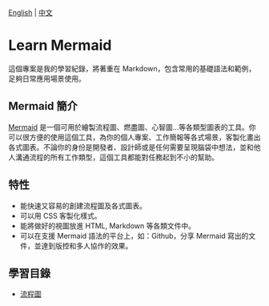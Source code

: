 [English](./README_en.md) | [中文](./README.md)

# Learn Mermaid
這個專案是我的學習紀錄，將著重在 Markdown，包含常用的基礎語法和範例，足夠日常應用場景使用。

## Mermaid 簡介
[Mermaid](https://mermaid.js.org/) 是一個可用於繪製流程圖、燃盡圖、心智圖...等各類型圖表的工具。你可以很方便的使用這個工具，為你的個人專案、工作簡報等各式場景，客製化畫出各式圖表。不論你的身份是開發者、設計師或是任何需要呈現腦袋中想法，並和他人溝通流程的所有工作類型，這個工具都能對任務起到不小的幫助。

## 特性
- 能快速又容易的創建流程圖及各式圖表。
- 可以用 CSS 客製化樣式。
- 能將做好的視圖放進 HTML, Markdown 等各類文件中。
- 可以在支援 Mermaid 語法的平台上，如：Github，分享 Mermaid 寫出的文件，並達到版控和多人協作的效果。

## 學習目錄

- [流程圖](./%E6%B5%81%E7%A8%8B%E5%9C%96%20(Flowchart)/README.md)
